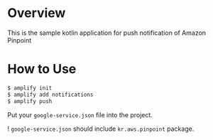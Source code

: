# Overview
This is the sample kotlin application for push notification of Amazon Pinpoint

# How to Use
```bash
$ amplify init
$ amplify add notifications
$ amplify push
```
Put your `google-service.json` file into the project.


! `google-service.json` should include `kr.aws.pinpoint` package.
